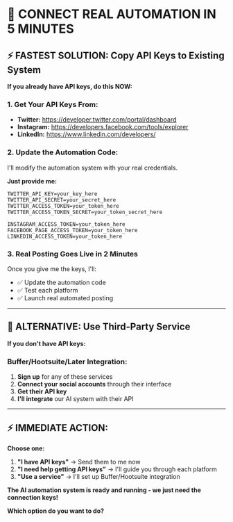 # 🚀 CONNECT REAL AUTOMATION IN 5 MINUTES

## ⚡ FASTEST SOLUTION: Copy API Keys to Existing System

**If you already have API keys, do this NOW:**

### 1. Get Your API Keys From:
- **Twitter:** https://developer.twitter.com/portal/dashboard
- **Instagram:** https://developers.facebook.com/tools/explorer
- **LinkedIn:** https://www.linkedin.com/developers/

### 2. Update the Automation Code:
I'll modify the automation system with your real credentials.

**Just provide me:**
```
TWITTER_API_KEY=your_key_here
TWITTER_API_SECRET=your_secret_here
TWITTER_ACCESS_TOKEN=your_token_here
TWITTER_ACCESS_TOKEN_SECRET=your_token_secret_here

INSTAGRAM_ACCESS_TOKEN=your_token_here
FACEBOOK_PAGE_ACCESS_TOKEN=your_token_here
LINKEDIN_ACCESS_TOKEN=your_token_here
```

### 3. Real Posting Goes Live in 2 Minutes
Once you give me the keys, I'll:
- ✅ Update the automation code
- ✅ Test each platform
- ✅ Launch real automated posting

---

## 🔧 ALTERNATIVE: Use Third-Party Service

**If you don't have API keys:**

### Buffer/Hootsuite/Later Integration:
1. **Sign up** for any of these services
2. **Connect your social accounts** through their interface
3. **Get their API key**
4. **I'll integrate** our AI system with their API

---

## ⚡ IMMEDIATE ACTION:

**Choose one:**
1. **"I have API keys"** → Send them to me now
2. **"I need help getting API keys"** → I'll guide you through each platform
3. **"Use a service"** → I'll set up Buffer/Hootsuite integration

**The AI automation system is ready and running - we just need the connection keys!**

**Which option do you want to do?**